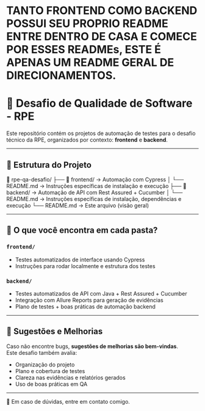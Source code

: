 

# TANTO FRONTEND COMO BACKEND POSSUI SEU PROPRIO README ENTRE DENTRO DE CASA E COMECE POR ESSES READMEs, ESTE É APENAS UM README GERAL DE DIRECIONAMENTOS.

# 🧪 Desafio de Qualidade de Software - RPE

Este repositório contém os projetos de automação de testes para o desafio técnico da RPE, organizados por contexto: **frontend** e **backend**.

---

## 📁 Estrutura do Projeto

📂 rpe-qa-desafio/ ├── 📁 frontend/ → Automação com Cypress │ └── README.md → Instruções específicas de instalação e execução 
├── 📁 backend/ → Automação de API com Rest Assured + Cucumber │ └── README.md → Instruções específicas de instalação, dependências e execução
└── README.md → Este arquivo (visão geral)


---

## 📌 O que você encontra em cada pasta?

### `frontend/`
- Testes automatizados de interface usando Cypress
- Instruções para rodar localmente e estrutura dos testes

### `backend/`
- Testes automatizados de API com Java + Rest Assured + Cucumber
- Integração com Allure Reports para geração de evidências
- Plano de testes + boas práticas de automação backend

---

## 📝 Sugestões e Melhorias

Caso não encontre bugs, **sugestões de melhorias são bem-vindas**.  
Este desafio também avalia:

- Organização do projeto  
- Plano e cobertura de testes  
- Clareza nas evidências e relatórios gerados  
- Uso de boas práticas em QA

---

💬 Em caso de dúvidas, entre em contato comigo.

